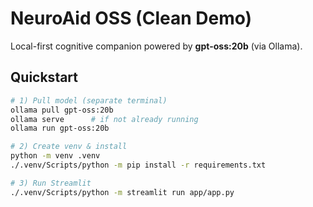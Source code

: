 # NeuroAid OSS (Clean Demo)

Local-first cognitive companion powered by **gpt-oss:20b** (via Ollama).

## Quickstart
```bash
# 1) Pull model (separate terminal)
ollama pull gpt-oss:20b
ollama serve      # if not already running
ollama run gpt-oss:20b

# 2) Create venv & install
python -m venv .venv
./.venv/Scripts/python -m pip install -r requirements.txt

# 3) Run Streamlit
./.venv/Scripts/python -m streamlit run app/app.py
```
